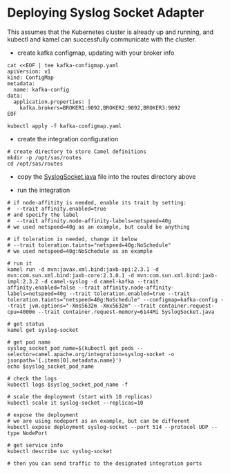 # Deploying Syslog Socket Adapter

This assumes that the Kubernetes cluster is already up and running, and kubectl and kamel can successfully communicate with the cluster.

- create kafka configmap, updating with your broker info
```
cat <<EOF | tee kafka-configmap.yaml
apiVersion: v1
kind: ConfigMap
metadata:
  name: kafka-config
data:
  application.properties: |
    kafka.brokers=BROKER1:9092,BROKER2:9092,BROKER3:9092
EOF

kubectl apply -f kafka-configmap.yaml
```

- create the integration configuration

```
# create directory to store Camel definitions
mkdir -p /opt/sas/routes
cd /opt/sas/routes
```

- copy the [SyslogSocket.java](routes/SyslogSocket.java) file into the routes directory above

- run the integration

```
# if node-affitity is needed, enable its trait by setting:
#  --trait affinity.enabled=true 
# and specify the label 
#  --trait affinity.node-affinity-labels=netspeed=40g
# we used netspeed=40g as an example, but could be anything

# if toleration is needed, change it below
# --trait toleration.taints="netspeed=40g:NoSchedule"
# we used netspeed=40g:NoSchedule as an example

# run it
kamel run -d mvn:javax.xml.bind:jaxb-api:2.3.1 -d mvn:com.sun.xml.bind:jaxb-core:2.3.0.1 -d mvn:com.sun.xml.bind:jaxb-impl:2.3.2 -d camel-syslog -d camel-kafka --trait affinity.enabled=false --trait affinity.node-affinity-labels=netspeed=40g --trait toleration.enabled=true --trait toleration.taints="netspeed=40g:NoSchedule" --configmap=kafka-config --trait jvm.options="-Xms5632m -Xmx5632m" --trait container.request-cpu=4000m --trait container.request-memory=6144Mi SyslogSocket.java

# get status
kamel get syslog-socket

# get pod name
syslog_socket_pod_name=$(kubectl get pods --selector=camel.apache.org/integration=syslog-socket -o jsonpath='{.items[0].metadata.name}')
echo $syslog_socket_pod_name

# check the logs
kubectl logs $syslog_socket_pod_name -f

# scale the deployment (start with 10 replicas)
kubectl scale it syslog-socket --replicas=10

# expose the deployment
# we are using nodeport as an example, but can be different
kubectl expose deployment syslog-socket --port 514 --protocol UDP --type NodePort

# get service info
kubectl describe svc syslog-socket

# then you can send traffic to the designated integration ports
```
